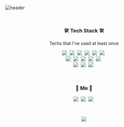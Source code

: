 ![header](https://capsule-render.vercel.app/api?type=Rounded&color=auto&height=170&section=header&animation=fadeIn&text=Hyeri's%20github%20Profile&fontSize=70&fontAlignY=50&fontColor=ffffff&desc=@johyeri&descSize=20&descAlign=83&descAlignY=75&animation=twinkling)

<br>

<h3 align="center">🛠 Tech Stack 🛠</h3>

<p align="center"> Techs that I've used at least once </p>

<p align="center">
  <img src="https://img.shields.io/badge/Spring-6DB33F?style=flat-square&logo=Spring&logoColor=white"/></a>&nbsp
  <img src="https://img.shields.io/badge/Javascript-ffb13b?style=flat-square&logo=javascript&logoColor=white"/></a>&nbsp 
  <img src="https://img.shields.io/badge/html-E34F26?style=flat-square&logo=HTML5&logoColor=white"/></a>&nbsp 
  <img src="https://img.shields.io/badge/css-1572B6?style=flat-square&logo=CSS3&logoColor=white"/></a>&nbsp 
  <img src="https://img.shields.io/badge/Oracle-F80000?style=flat-square&logo=Oracle&logoColor=white"/></a>&nbsp
  <img src="https://img.shields.io/badge/MongoDB-47A248?style=flat-square&logo=MongoDB&logoColor=white"/></a>&nbsp
  <br>
  <img src="https://img.shields.io/badge/IntelliJ IDEA-000000?style=flat-square&logo=IntelliJ%20IDEA&logoColor=white"/></a>&nbsp  
  <img src="https://img.shields.io/badge/WebStorm-000000?style=flat-square&logo=WebStorm&logoColor=white"/></a>&nbsp
  <img src="https://img.shields.io/badge/DataGrip-000000?style=flat-square&logo=DataGrip&logoColor=white"/></a>&nbsp
  <img src="https://img.shields.io/badge/Eclipse IDE-2C2255?style=flat-square&logo=Eclipse%20IDE&logoColor=white"/></a>&nbsp
  <img src="https://img.shields.io/badge/Visual Studio Code-007ACC?style=flat-square&logo=Visual%20Studio%20Code&logoColor=white"/></a>&nbsp
  <br>
  <img src="https://img.shields.io/badge/SAP-0FAAFF?style=flat-square&logo=SAP&logoColor=white"/></a>&nbsp  
  <img src="https://img.shields.io/badge/Slack-4A154B?style=flat-square&logo=Slack&logoColor=white"/></a>&nbsp
  <img src="https://img.shields.io/badge/notion-000000?style=flat-square&logo=notion&logoColor=white"/></a>&nbsp
</p>
  
<br>


<h3 align="center"> 🧸 Me 🧸 </h3>
<p align="center">
  <a href="mailto:johello62@gmail.com"><img src="https://img.shields.io/badge/Gmail-d14836?style=flat-square&logo=Gmail&logoColor=white&link=johello62@gmail.com"/></a>&nbsp
  <a href="https://www.youtube.com/@basak"><img src="https://img.shields.io/badge/Youtube-FF0000?style=flat-square&logo=Youtube&logoColor=white&link=https://www.youtube.com/@basak"/></a>&nbsp
  <a href="https://www.instagram.com/johyeri_/"><img src="https://img.shields.io/badge/Instagram-E4405F?style=flat-square&logo=Instagram&logoColor=white&link=https://www.instagram.com/johyeri_/"/></a>&nbsp
</p>
<br>

<p align="center">
  <a href="https://hits.seeyoufarm.com"><img src="https://hits.seeyoufarm.com/api/count/incr/badge.svg?url=https%3A%2F%2Fgithub.com%2Fjohyeri&count_bg=%23ED6DA3&title_bg=%2386757E&icon=github.svg&icon_color=%23E1DEDE&title=hits&edge_flat=false"/></a>
</p>
